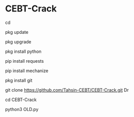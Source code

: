 # CEBT-Crack
cd

pkg update 

pkg upgrade 

pkg install python 

pip install requests 

pip install mechanize 


pkg install git


git clone https://github.com/Tahsin-CEBT/CEBT-Crack.git Dr

cd CEBT-Crack

python3 OLD.py

